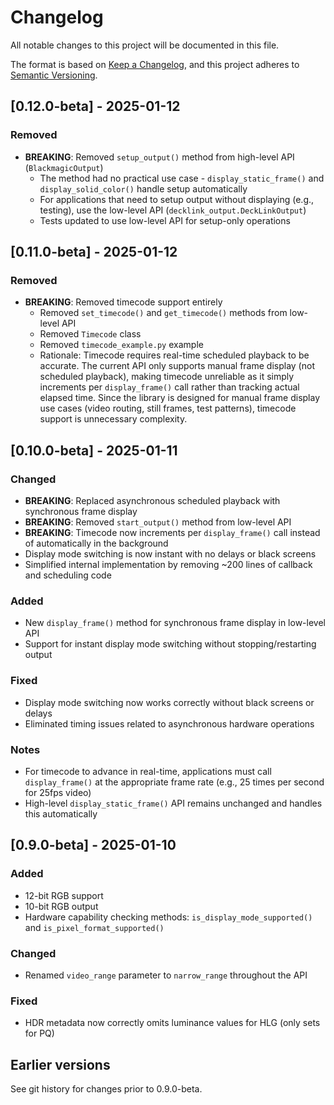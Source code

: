 # Changelog

All notable changes to this project will be documented in this file.

The format is based on [Keep a Changelog](https://keepachangelog.com/en/1.0.0/),
and this project adheres to [Semantic Versioning](https://semver.org/spec/v2.0.0.html).

## [0.12.0-beta] - 2025-01-12

### Removed
- **BREAKING**: Removed `setup_output()` method from high-level API (`BlackmagicOutput`)
  - The method had no practical use case - `display_static_frame()` and `display_solid_color()` handle setup automatically
  - For applications that need to setup output without displaying (e.g., testing), use the low-level API (`decklink_output.DeckLinkOutput`)
  - Tests updated to use low-level API for setup-only operations

## [0.11.0-beta] - 2025-01-12

### Removed
- **BREAKING**: Removed timecode support entirely
  - Removed `set_timecode()` and `get_timecode()` methods from low-level API
  - Removed `Timecode` class
  - Removed `timecode_example.py` example
  - Rationale: Timecode requires real-time scheduled playback to be accurate. The current API only supports manual frame display (not scheduled playback), making timecode unreliable as it simply increments per `display_frame()` call rather than tracking actual elapsed time. Since the library is designed for manual frame display use cases (video routing, still frames, test patterns), timecode support is unnecessary complexity.

## [0.10.0-beta] - 2025-01-11

### Changed
- **BREAKING**: Replaced asynchronous scheduled playback with synchronous frame display
- **BREAKING**: Removed `start_output()` method from low-level API
- **BREAKING**: Timecode now increments per `display_frame()` call instead of automatically in the background
- Display mode switching is now instant with no delays or black screens
- Simplified internal implementation by removing ~200 lines of callback and scheduling code

### Added
- New `display_frame()` method for synchronous frame display in low-level API
- Support for instant display mode switching without stopping/restarting output

### Fixed
- Display mode switching now works correctly without black screens or delays
- Eliminated timing issues related to asynchronous hardware operations

### Notes
- For timecode to advance in real-time, applications must call `display_frame()` at the appropriate frame rate (e.g., 25 times per second for 25fps video)
- High-level `display_static_frame()` API remains unchanged and handles this automatically

## [0.9.0-beta] - 2025-01-10

### Added
- 12-bit RGB support
- 10-bit RGB output
- Hardware capability checking methods: `is_display_mode_supported()` and `is_pixel_format_supported()`

### Changed
- Renamed `video_range` parameter to `narrow_range` throughout the API

### Fixed
- HDR metadata now correctly omits luminance values for HLG (only sets for PQ)

## Earlier versions

See git history for changes prior to 0.9.0-beta.
